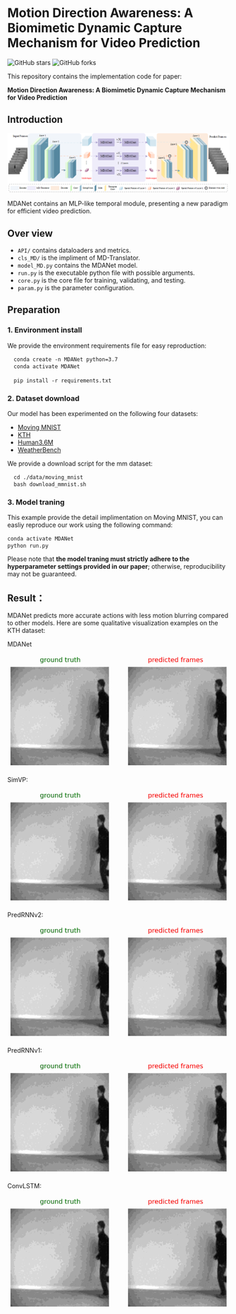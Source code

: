 # Motion Direction Awareness: A Biomimetic Dynamic Capture Mechanism for Video Prediction
![GitHub stars](https://img.shields.io/github/stars/LintureGrant/MDANet)  ![GitHub forks](https://img.shields.io/github/forks/LintureGrant/MDANet?color=green) 

This repository contains the implementation code for paper:

__Motion Direction Awareness: A Biomimetic Dynamic Capture Mechanism for Video Prediction__

## Introduction

![MDANet](/img/overview.png)


MDANet contains an MLP-like temporal module, presenting a new paradigm for efficient video prediction. 

## Over view

* `API/` contains dataloaders and metrics.
* `cls_MD/` is the impliment of MD-Translator.
* `model_MD.py` contains the MDANet model.
* `run.py` is the executable python file with possible arguments.
* `core.py` is the core file for training, validating, and testing. 
* `param.py` is the parameter configuration.

## Preparation

### 1. Environment install
We provide the environment requirements file for easy reproduction:
```
  conda create -n MDANet python=3.7
  conda activate MDANet

  pip install -r requirements.txt
```
### 2. Dataset download

Our model has been experimented on the following four datasets:
* [Moving MNIST](http://www.cs.toronto.edu/~nitish/unsupervised_video/)
* [KTH](https://www.csc.kth.se/cvap/actions/)
* [Human3.6M](http://vision.imar.ro/human3.6m/description.php) 
* [WeatherBench](https://github.com/pangeo-data/WeatherBench)

We provide a download script for the mm dataset:

```
  cd ./data/moving_mnist
  bash download_mmnist.sh 
```

### 3. Model traning

This example provide the detail implimentation on Moving MNIST, you can easliy reproduce our work using the following command:

```
conda activate MDANet
python run.py             
```
Please note that __the model traning must strictly adhere to the hyperparameter settings provided in our paper__; otherwise, reproducibility may not be guaranteed.

## Result：

MDANet predicts more accurate actions with less motion blurring compared to other models. Here are some qualitative visualization examples on the KTH dataset:


MDANet


![MDANet](/img/mda_1.gif "Magic Gardens")


SimVP:

![MDANet](/img/simvp_a.gif "Magic Gardens")

PredRNNv2:

![MDANet](/img/predrnnv2_a.gif "Magic Gardens")

PredRNNv1:

![MDANet](/img/predrnnv1_a.gif "Magic Gardens")

ConvLSTM:

![MDANet](/img/convlstm_a.gif "Magic Gardens")